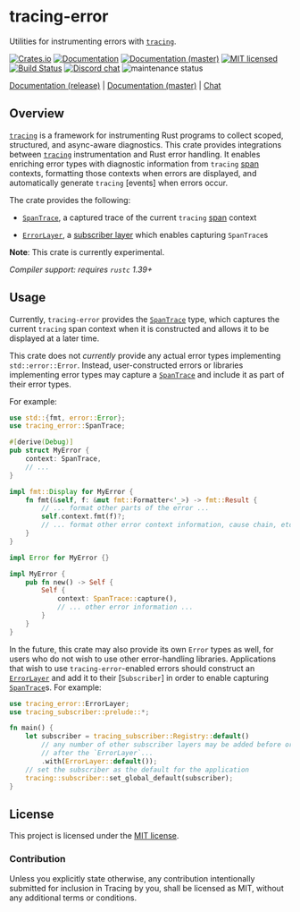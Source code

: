 # tracing-error

Utilities for instrumenting errors with [`tracing`].

[![Crates.io][crates-badge]][crates-url]
[![Documentation][docs-badge]][docs-url]
[![Documentation (master)][docs-master-badge]][docs-master-url]
[![MIT licensed][mit-badge]][mit-url]
[![Build Status][actions-badge]][actions-url]
[![Discord chat][discord-badge]][discord-url]
![maintenance status][maint-badge]

[Documentation (release)][docs-url] | [Documentation (master)][docs-master-url] | [Chat][discord-url]

[crates-badge]: https://img.shields.io/crates/v/tracing-error.svg
[crates-url]: https://crates.io/crates/tracing-error/0.1.2
[docs-badge]: https://docs.rs/tracing-error/badge.svg
[docs-url]: https://docs.rs/tracing-error/0.1.2/tracing_error
[docs-master-badge]: https://img.shields.io/badge/docs-master-blue
[docs-master-url]: https://tracing-rs.netlify.com/tracing_error
[mit-badge]: https://img.shields.io/badge/license-MIT-blue.svg
[mit-url]: LICENSE
[actions-badge]: https://github.com/tokio-rs/tracing/workflows/CI/badge.svg
[actions-url]:https://github.com/tokio-rs/tracing/actions?query=workflow%3ACI
[discord-badge]: https://img.shields.io/discord/500028886025895936?logo=discord&label=discord&logoColor=white
[discord-url]: https://discord.gg/EeF3cQw
[maint-badge]: https://img.shields.io/badge/maintenance-experimental-blue.svg

## Overview

[`tracing`] is a framework for instrumenting Rust programs to collect
scoped, structured, and async-aware diagnostics. This crate provides
integrations between [`tracing`] instrumentation and Rust error handling. It
enables enriching error types with diagnostic information from `tracing`
[span] contexts, formatting those contexts when errors are displayed, and
automatically generate `tracing` [events] when errors occur.

The crate provides the following:

* [`SpanTrace`], a captured trace of the current `tracing` [span] context

* [`ErrorLayer`], a [subscriber layer] which enables capturing `SpanTrace`s

**Note**: This crate is currently experimental.

*Compiler support: requires `rustc` 1.39+*

## Usage

Currently, `tracing-error` provides the [`SpanTrace`] type, which captures
the current `tracing` span context when it is constructed and allows it to
be displayed at a later time.

This crate does not _currently_ provide any actual error types implementing
`std::error::Error`. Instead, user-constructed errors or libraries
implementing error types may capture a [`SpanTrace`] and include it as part
of their error types.

For example:

```rust
use std::{fmt, error::Error};
use tracing_error::SpanTrace;

#[derive(Debug)]
pub struct MyError {
    context: SpanTrace,
    // ...
}

impl fmt::Display for MyError {
    fn fmt(&self, f: &mut fmt::Formatter<'_>) -> fmt::Result {
        // ... format other parts of the error ...
        self.context.fmt(f)?;
        // ... format other error context information, cause chain, etc ...
    }
}

impl Error for MyError {}

impl MyError {
    pub fn new() -> Self {
        Self {
            context: SpanTrace::capture(),
            // ... other error information ...
        }
    }
}
```

In the future, this crate may also provide its own `Error` types as well,
for users who do not wish to use other error-handling libraries.
Applications that wish to use `tracing-error`-enabled errors should
construct an [`ErrorLayer`] and add it to their [`Subscriber`] in order to
enable capturing [`SpanTrace`]s. For example:

```rust
use tracing_error::ErrorLayer;
use tracing_subscriber::prelude::*;

fn main() {
    let subscriber = tracing_subscriber::Registry::default()
        // any number of other subscriber layers may be added before or
        // after the `ErrorLayer`...
        .with(ErrorLayer::default());
    // set the subscriber as the default for the application
    tracing::subscriber::set_global_default(subscriber);
}
```

[`SpanTrace`]: https://docs.rs/tracing-error/0.1.2/tracing_error/struct.SpanTrace.html
[`ErrorLayer`]: https://docs.rs/tracing-error/0.1.2/tracing_error/struct.ErrorLayer.html
[span]: https://docs.rs/tracing/latest/tracing/span/index.html
[event]: https://docs.rs/tracing/latest/tracing/struct.Event.html
[subscriber layer]: https://docs.rs/tracing-subscriber/latest/tracing_subscriber/layer/trait.Layer.html
[`tracing`]: https://crates.io/tracing

## License

This project is licensed under the [MIT license](LICENSE).

### Contribution

Unless you explicitly state otherwise, any contribution intentionally submitted
for inclusion in Tracing by you, shall be licensed as MIT, without any additional
terms or conditions.
